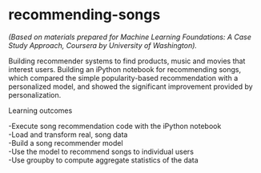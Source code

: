 # recommending-songs
*(Based on materials prepared for Machine Learning Foundations: A Case Study Approach, Coursera by University of Washington).*

Building recommender systems to find products, music and movies that interest users.
Building an iPython notebook for recommending songs, which compared 
the simple popularity-based recommendation with a personalized model, and showed
the significant improvement provided by personalization.


Learning outcomes

-Execute song recommendation code with the iPython notebook  
-Load and transform real, song data  
-Build a song recommender model  
-Use the model to recommend songs to individual users  
-Use groupby to compute aggregate statistics of the data  
